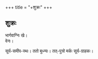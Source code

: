+++
title = "+शुक्रः"
+++

## शुक्रः
भार्गवाग्निः खे।  
वेनः।

सूर्य-समीप-स्थः। ततो बुध्न्यः।
तत्-पुत्रो मर्कः सूर्य-ग्राहकः। 